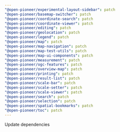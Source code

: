 ```yaml
---
"@open-pioneer/experimental-layout-sidebar": patch
"@open-pioneer/basemap-switcher": patch
"@open-pioneer/coordinate-search": patch
"@open-pioneer/coordinate-viewer": patch
"@open-pioneer/editing": patch
"@open-pioneer/geolocation": patch
"@open-pioneer/legend": patch
"@open-pioneer/map": patch
"@open-pioneer/map-navigation": patch
"@open-pioneer/map-test-utils": patch
"@open-pioneer/map-ui-components": patch
"@open-pioneer/measurement": patch
"@open-pioneer/ogc-features": patch
"@open-pioneer/overview-map": patch
"@open-pioneer/printing": patch
"@open-pioneer/result-list": patch
"@open-pioneer/scale-bar": patch
"@open-pioneer/scale-setter": patch
"@open-pioneer/scale-viewer": patch
"@open-pioneer/search": patch
"@open-pioneer/selection": patch
"@open-pioneer/spatial-bookmarks": patch
"@open-pioneer/toc": patch
---
```


Update dependencies
